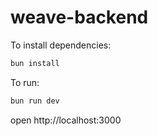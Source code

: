 # weave-backend

To install dependencies:
```sh
bun install
```

To run:
```sh
bun run dev
```

open http://localhost:3000
